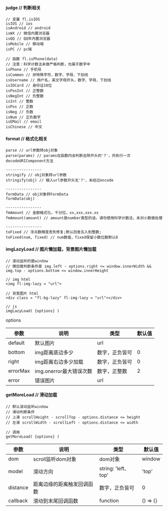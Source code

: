 #### judge // 判断相关
```$xslt
// 变量 fl.isIOS
isIOS // ios
isAndroid // android
isWX // 微信内置浏览器
isQQ // QQ年内置浏览器
isMobile // 移动端
isPC // pc端

// 函数 fl.isPhone(data)
// 注意：科学计数法未做严格判断，也属于数字中
isPhone // 手机号
isCommon // 非特殊字符，数字、字母、下划线
isUsername // 用户名，英文字母开头，数字、字母、下划线
isIDCard // 身份证18位
isPosInt // 正整数
isNegInt // 负整数
isInt // 整数
isPos // 正数
isNeg // 负数
isNum // 正负数字
isEMail // email
isChinese // 中文
```

#### format // 格式化相关
```$xslt
parse // url参数转obj对象
parse(params) // params在函数内会判断去除开头的'?'，并执行一次decodeURIComponent方法 

----------------
stringify // obj对象转url参数
stringify(obj) // 输入url参数开头无'?'，未经过encode

----------------
formData // obj对象转FormData
formData(obj) 

----------------
fmAmount // 金额格式化，千分位，xx,xxx,xxx.xx
fmAmount(amount) // amount是number类型的话，请勿使用科学计数法，未对小数做处理

----------------
toFixed // 浮点数精度丢失修复;默认四舍五入到整数;
toFixed(num, fixed) // num数值，fixed保留小数位数默认0

```

#### imgLazyLoad // 图片懒加载，背景图片懒加载
```$xslt
// 滚动监听的是window
// 懒加载判断条件是 img.left - options.right <= window.innerWidth && img.top - options.bottom <= window.innerHeight

// img html
<img fl-img-lazy = "url">

// 背景图片 html
<div class = "fl-bg-lazy" fl-img-lazy = "url"></div>

// js
imgLazyLoad( {options} )
```
options  

 参数 | 说明 | 类型 | 默认值
 --- | --- | --- | ---
default | 默认图片 | url | 
bottom | img距离底边多少 | 数字，正负皆可 | 0
right | img距离右边多少加载 | 数字，正负皆可 | 0
errorMax | img.onerror最大错误次数 | 数字，正整数 | 2
error | 错误图片 | url |

#### getMoreLoad // 滑动加载
```$xslt
// 默认滚动监听window
// 滑动判断条件 
// 上滑 scrollHeight - scrollTop - options.distance <= height
// 左滑 scrollWidth - scrollLeft - options.distance <= width

// 调用
getMoreLoad( {options} )
```
 参数 | 说明 | 类型 | 默认值
 --- | --- | --- | ---
dom | scroll监听dom对象 | dom对象 | window 
model | 滑动方向 | string: 'left、top' | 'top'
distance | 距离边缘的距离触发回调函数 | 数字，正负皆可 | 0
callback | 滑动到末尾回调函数 | function | () => {}
